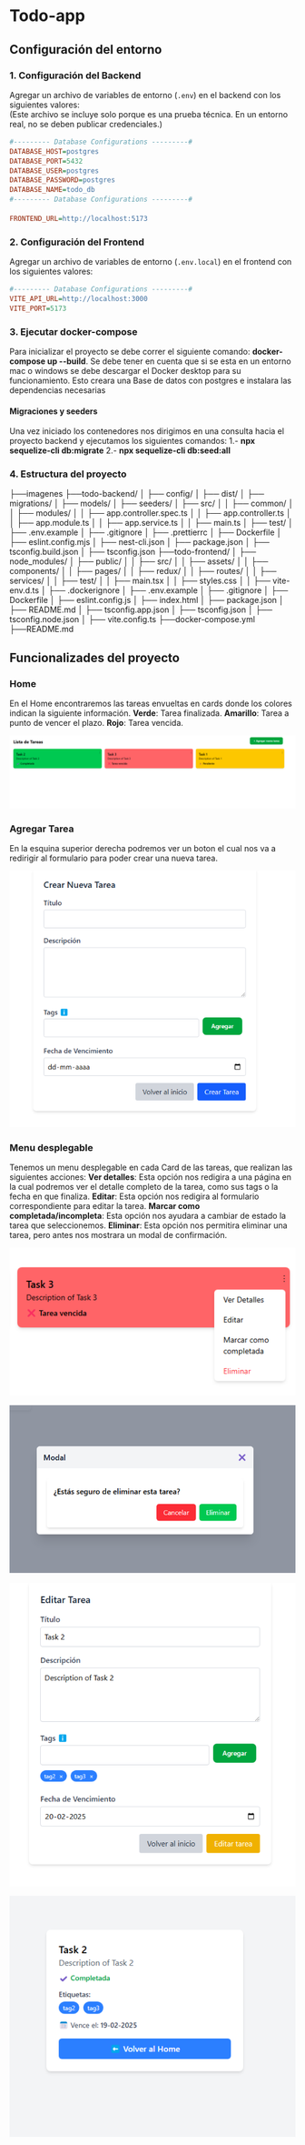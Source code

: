 #          Todo-app

## Configuración del entorno
### 1. Configuración del Backend
Agregar un archivo de variables de entorno (`.env`) en el backend con los siguientes valores:  
(Este archivo se incluye solo porque es una prueba técnica. En un entorno real, no se deben publicar credenciales.)

```ini
#--------- Database Configurations ---------#
DATABASE_HOST=postgres
DATABASE_PORT=5432
DATABASE_USER=postgres
DATABASE_PASSWORD=postgres
DATABASE_NAME=todo_db
#--------- Database Configurations ---------#

FRONTEND_URL=http://localhost:5173
```

### 2. Configuración del Frontend
Agregar un archivo de variables de entorno (`.env.local`) en el frontend con los siguientes valores:
```ini
#--------- Database Configurations ---------#
VITE_API_URL=http://localhost:3000
VITE_PORT=5173
```

### 3. Ejecutar docker-compose
Para inicializar el proyecto se debe correr el siguiente comando: **docker-compose up --build**. Se debe tener en cuenta que si se esta en un entorno mac o windows se debe descargar el Docker desktop para su funcionamiento. Esto creara una Base de datos con postgres e instalara las dependencias necesarias

#### Migraciones y seeders
Una vez iniciado los contenedores nos dirigimos en una consulta hacia el proyecto backend y ejecutamos los siguientes comandos:
1.- **npx sequelize-cli db:migrate**
2.- **npx sequelize-cli db:seed:all**

### 4. Estructura del proyecto
├──imagenes
├──todo-backend/ 
│ ├── config/ 
│ ├── dist/ 
│ ├── migrations/ 
│ ├── models/ 
│ ├── seeders/ 
│ ├── src/ 
│ │ ├── common/ 
│ │ ├── modules/ 
│ │ ├── app.controller.spec.ts 
│ │ ├── app.controller.ts 
│ │ ├── app.module.ts 
│ │ ├── app.service.ts 
│ │ ├── main.ts 
│ ├── test/ 
│ ├── .env.example 
│ ├── .gitignore 
│ ├── .prettierrc 
│ ├── Dockerfile 
│ ├── eslint.config.mjs 
│ ├── nest-cli.json 
│ ├── package.json 
│ ├── tsconfig.build.json 
│ ├── tsconfig.json
├──todo-frontend/
│ ├── node_modules/ 
│ ├── public/ 
│ │ ├── src/ 
│ │ ├── assets/ 
│ │ ├── components/ 
│ │ ├── pages/ 
│ │ ├── redux/ 
│ │ ├── routes/ 
│ │ ├── services/ 
│ │ ├── test/ 
│ │ ├── main.tsx 
│ │ ├── styles.css 
│ │ ├── vite-env.d.ts 
│ ├── .dockerignore 
│ ├── .env.example 
│ ├── .gitignore 
│ ├── Dockerfile 
│ ├── eslint.config.js 
│ ├── index.html 
│ ├── package.json 
│ ├── README.md 
│ ├── tsconfig.app.json 
│ ├── tsconfig.json 
│ ├── tsconfig.node.json 
│ ├── vite.config.ts
├──docker-compose.yml
├──README.md

## Funcionalizades del proyecto

### Home
En el Home encontraremos las tareas envueltas en cards donde los colores indican la siguiente información.
**Verde**: Tarea finalizada.
**Amarillo**: Tarea a punto de vencer el plazo.
**Rojo**: Tarea vencida.

![Texto alternativo](imagenes/home.png)

### Agregar Tarea
En la esquina superior derecha podremos ver un boton el cual nos va a redirigir al formulario para poder crear una nueva tarea.

![Texto alternativo](imagenes/nueva_task.png)

### Menu desplegable
Tenemos un menu desplegable en cada Card de las tareas, que realizan las siguientes acciones:
**Ver detalles**: Esta opción nos redigira a una página en la cual podremos ver el detalle completo de la tarea, como sus tags o la fecha en que finaliza.
**Editar**: Esta opción nos redigira al formulario correspondiente para editar la tarea.
**Marcar como completada/incompleta**: Esta opción nos ayudara a cambiar de estado la tarea que seleccionemos.
**Eliminar**: Esta opción nos permitira eliminar una tarea, pero antes nos mostrara un modal de confirmación.

![Texto alternativo](imagenes/menu_desplegable.png)

![Texto alternativo](imagenes/modal_eliminar.png)

![Texto alternativo](imagenes/editar_task.png)

![Texto alternativo](imagenes/detalle_task.png)
